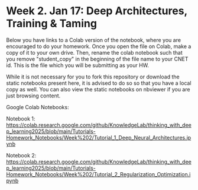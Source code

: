 # Week 2. Jan 17: Deep Architectures, Training & Taming

Below you have links to a Colab version of the notebook, where you are encouraged to do your homework. Once you open the file on Colab, make a copy of it to your own drive. Then, rename the colab notebook such that you remove "student_copy" in the beginning of the file name to your CNET id. This is the file which you will be submitting as your HW.

While it is not necessary for you to fork this repository or download the static notebooks present here, it is advised to do so so that you have a local copy as well. You can also view the static notebooks on nbviewer if you are just browsing content.

Google Colab Notebooks:

Notebook 1: https://colab.research.google.com/github/KnowledgeLab/thinking_with_deep_learning2025/blob/main/Tutorials-Homework_Notebooks/Week%202/Tutorial_1_Deep_Neural_Architectures.ipynb

Notebook 2: https://colab.research.google.com/github/KnowledgeLab/thinking_with_deep_learning2025/blob/main/Tutorials-Homework_Notebooks/Week%202/Tutorial_2_Regularization_Optimization.ipynb
